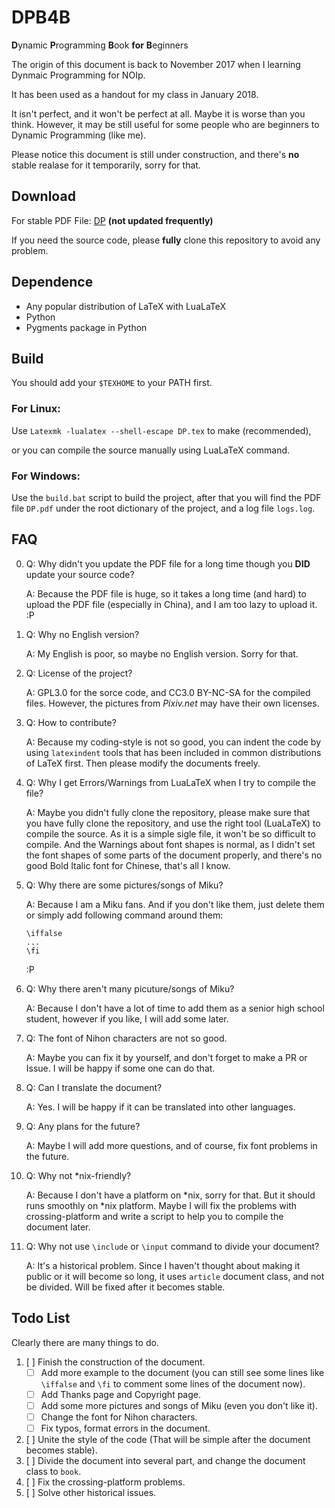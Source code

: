 # DPB4B
**D**ynamic **P**rogramming **B**ook **for** **B**eginners

The origin of this document is back to November 2017 when I learning Dynmaic Programming for NOIp.

It has been used as a handout for my class in January 2018.

It isn't perfect, and it won't be perfect at all. Maybe it is worse than you think. However, it may be still useful for some people who are beginners to Dynamic Programming (like me).

Please notice this document is still under construction, and there's **no** stable realase for it temporarily, sorry for that.

## Download
For stable PDF File: [DP](https://github.com/MingqiHuang/DB4B/blob/master/DP.pdf) **(not updated frequently)**

If you need the source code, please **fully** clone this repository to avoid any problem.

## Dependence
- Any popular distribution of LaTeX with LuaLaTeX
- Python
- Pygments package in Python

## Build
You should add your `$TEXHOME` to your PATH first.

### For Linux:
Use `Latexmk -lualatex --shell-escape DP.tex` to make (recommended), 

or you can compile the source manually using LuaLaTeX command.

### For Windows:
Use the `build.bat` script to build the project, after that you will find the PDF file `DP.pdf` under the root dictionary of the project, and a log file `logs.log`.

## FAQ
0. Q: Why didn't you update the PDF file for a long time though you **DID** update your source code?

   A: Because the PDF file is huge, so it takes a long time (and hard) to upload the PDF file (especially in China), and I am too lazy to upload it. :P

1. Q: Why no English version?

   A: My English is poor, so maybe no English version. Sorry for that.

2. Q: License of the project?

   A: GPL3.0 for the sorce code, and CC3.0 BY-NC-SA for the compiled files. However, the pictures from *Pixiv.net* may have their own licenses.

3. Q: How to contribute?

   A: Because my coding-style is not so good, you can indent the code by using `latexindent` tools that has been included in common distributions of LaTeX first. Then please modify the documents freely.

4. Q: Why I get Errors/Warnings from LuaLaTeX when I try to compile the file?

   A: Maybe you didn't fully clone the repository, please make sure that you have fully clone the repository, and use the right tool (LuaLaTeX) to compile the source. As it is a simple sigle file, it won't be so difficult to compile. And the Warnings about font shapes is normal, as I didn't set the font shapes of some parts of the document properly, and there's no good Bold Italic font for Chinese, that's all I know.

5. Q: Why there are some pictures/songs of Miku?

   A: Because I am a Miku fans. And if you don't like them, just delete them or simply add following command around them:
   ```TeX
   \iffalse
   ...
   \fi
   ```
   :P
6. Q: Why there aren't many picuture/songs of Miku?

   A: Because I don't have a lot of time to add them as a senior high school student, however if you like, I will add some later.

7. Q: The font of Nihon characters are not so good.

   A: Maybe you can fix it by yourself, and don't forget to make a PR or Issue. I will be happy if some one can do that.

8. Q: Can I translate the document?

   A: Yes. I will be happy if it can be translated into other languages.

9. Q: Any plans for the future?

   A: Maybe I will add more questions, and of course, fix font problems in the future.

10. Q: Why not \*nix-friendly?

    A: Because I don't have a platform on \*nix, sorry for that. But it should runs smoothly on \*nix platform. Maybe I will fix the problems with crossing-platform and write a script to help you to compile the document later.

11. Q: Why not use `\include` or `\input` command to divide your document?
 
    A: It's a historical problem. Since I haven't thought about making it public or it will become so long, it uses `article` document class, and not be divided. Will be fixed after it becomes stable.

## Todo List
Clearly there are many things to do.

1. [ ] Finish the construction of the document.
   - [ ] Add more example to the document (you can still see some lines like `\iffalse` and `\fi` to comment some lines of the document now).
   - [ ] Add Thanks page and Copyright page.
   - [ ] Add some more pictures and songs of Miku (even you don't like it).
   - [ ] Change the font for Nihon characters.
   - [ ] Fix typos, format errors in the document.
2. [ ] Unite the style of the code (That will be simple after the document becomes stable).
3. [ ] Divide the document into several part, and change the document class to `book`.
4. [ ] Fix the crossing-platform problems.
5. [ ] Solve other historical issues.
